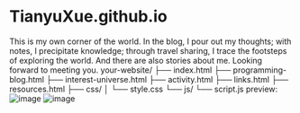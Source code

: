 # TianyuXue.github.io
This is my own corner of the world. In the blog, I pour out my thoughts; with notes, I precipitate knowledge; through travel sharing, I trace the footsteps of exploring the world. And there are also stories about me. Looking forward to meeting you. 
your-website/
├── index.html
├── programming-blog.html
├── interest-universe.html
├── activity.html
├── links.html
├── resources.html
├── css/
│   └── style.css
└── js/
    └── script.js
preview:
![image](https://github.com/user-attachments/assets/6a2f2b6a-891a-4a91-9195-830e50a528ef)
![image](https://github.com/user-attachments/assets/4303ac87-7662-4558-9acd-3e9dcefd4348)

